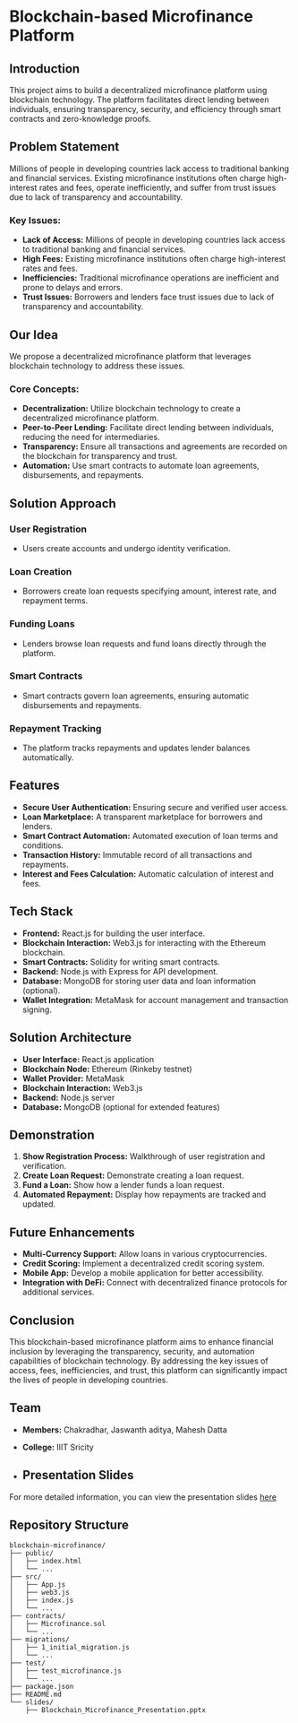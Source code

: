 # Blockchain-based Microfinance Platform

## Introduction
This project aims to build a decentralized microfinance platform using blockchain technology. The platform facilitates direct lending between individuals, ensuring transparency, security, and efficiency through smart contracts and zero-knowledge proofs.

## Problem Statement
Millions of people in developing countries lack access to traditional banking and financial services. Existing microfinance institutions often charge high-interest rates and fees, operate inefficiently, and suffer from trust issues due to lack of transparency and accountability.

### Key Issues:
- **Lack of Access:** Millions of people in developing countries lack access to traditional banking and financial services.
- **High Fees:** Existing microfinance institutions often charge high-interest rates and fees.
- **Inefficiencies:** Traditional microfinance operations are inefficient and prone to delays and errors.
- **Trust Issues:** Borrowers and lenders face trust issues due to lack of transparency and accountability.

## Our Idea
We propose a decentralized microfinance platform that leverages blockchain technology to address these issues.

### Core Concepts:
- **Decentralization:** Utilize blockchain technology to create a decentralized microfinance platform.
- **Peer-to-Peer Lending:** Facilitate direct lending between individuals, reducing the need for intermediaries.
- **Transparency:** Ensure all transactions and agreements are recorded on the blockchain for transparency and trust.
- **Automation:** Use smart contracts to automate loan agreements, disbursements, and repayments.

## Solution Approach
### User Registration
- Users create accounts and undergo identity verification.

### Loan Creation
- Borrowers create loan requests specifying amount, interest rate, and repayment terms.

### Funding Loans
- Lenders browse loan requests and fund loans directly through the platform.

### Smart Contracts
- Smart contracts govern loan agreements, ensuring automatic disbursements and repayments.

### Repayment Tracking
- The platform tracks repayments and updates lender balances automatically.

## Features
- **Secure User Authentication:** Ensuring secure and verified user access.
- **Loan Marketplace:** A transparent marketplace for borrowers and lenders.
- **Smart Contract Automation:** Automated execution of loan terms and conditions.
- **Transaction History:** Immutable record of all transactions and repayments.
- **Interest and Fees Calculation:** Automatic calculation of interest and fees.

## Tech Stack
- **Frontend:** React.js for building the user interface.
- **Blockchain Interaction:** Web3.js for interacting with the Ethereum blockchain.
- **Smart Contracts:** Solidity for writing smart contracts.
- **Backend:** Node.js with Express for API development.
- **Database:** MongoDB for storing user data and loan information (optional).
- **Wallet Integration:** MetaMask for account management and transaction signing.

## Solution Architecture
- **User Interface:** React.js application
- **Blockchain Node:** Ethereum (Rinkeby testnet)
- **Wallet Provider:** MetaMask
- **Blockchain Interaction:** Web3.js
- **Backend:** Node.js server
- **Database:** MongoDB (optional for extended features)

## Demonstration
1. **Show Registration Process:** Walkthrough of user registration and verification.
2. **Create Loan Request:** Demonstrate creating a loan request.
3. **Fund a Loan:** Show how a lender funds a loan request.
4. **Automated Repayment:** Display how repayments are tracked and updated.

## Future Enhancements
- **Multi-Currency Support:** Allow loans in various cryptocurrencies.
- **Credit Scoring:** Implement a decentralized credit scoring system.
- **Mobile App:** Develop a mobile application for better accessibility.
- **Integration with DeFi:** Connect with decentralized finance protocols for additional services.

## Conclusion
This blockchain-based microfinance platform aims to enhance financial inclusion by leveraging the transparency, security, and automation capabilities of blockchain technology. By addressing the key issues of access, fees, inefficiencies, and trust, this platform can significantly impact the lives of people in developing countries.

## Team
- **Members:** Chakradhar, Jaswanth aditya, Mahesh Datta
- **College:** IIIT Sricity

- ## Presentation Slides
For more detailed information, you can view the presentation slides [here](https://github.com/Mahesh-git888/DApp-developers/blob/main/Blockchain-based-Microfinance-Platform%20(1).pptx)

## Repository Structure
```plaintext
blockchain-microfinance/
├── public/
│   ├── index.html
│   └── ...
├── src/
│   ├── App.js
│   ├── web3.js
│   ├── index.js
│   └── ...
├── contracts/
│   ├── Microfinance.sol
│   └── ...
├── migrations/
│   ├── 1_initial_migration.js
│   └── ...
├── test/
│   ├── test_microfinance.js
│   └── ...
├── package.json
├── README.md
└── slides/
    ├── Blockchain_Microfinance_Presentation.pptx
